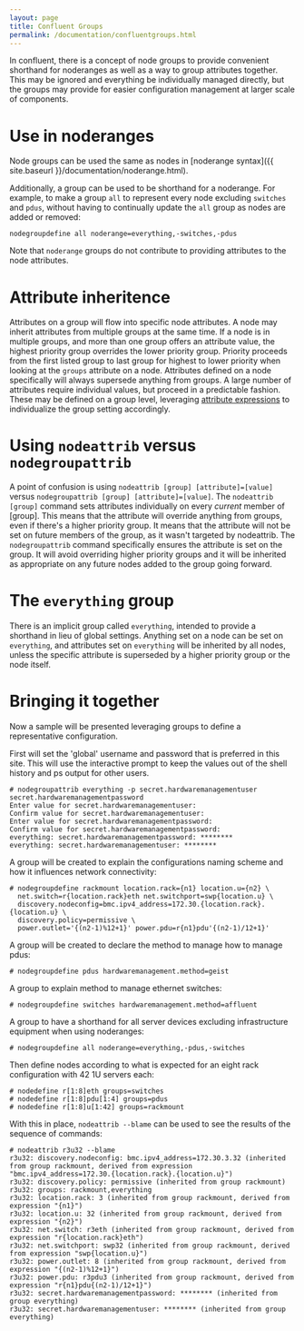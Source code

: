 ```yaml
---
layout: page
title: Confluent Groups
permalink: /documentation/confluentgroups.html
---
```


In confluent, there is a concept of node groups to provide convenient shorthand for noderanges as well as 
a way to group attributes together.  This may be ignored and everything be individually managed directly,
but the groups may provide for easier configuration management at larger scale of components.

# Use in noderanges

Node groups can be used the same as nodes in [noderange syntax]({{ site.baseurl }}/documentation/noderange.html).  

Additionally, a group can be used to be shorthand for a noderange.  For example, to make a group `all` to represent every node
excluding `switches` and `pdus`, without having to continually update the `all` group as nodes are added or removed:

    nodegroupdefine all noderange=everything,-switches,-pdus

Note that `noderange` groups do not contribute to providing attributes to the node attributes.

# Attribute inheritence

Attributes on a group will flow into specific node attributes.  A node may inherit attributes from multiple groups at the same time.  If a node is in multiple groups, and more than one group offers an attribute value, the highest priority group overrides the lower priority group.  Priority proceeds from the first listed group to last group for highest to lower priority when looking at the `groups` attribute on a node.  Attributes defined on a node specifically will always supersede anything from groups.  A
large number of attributes require individual values, but proceed in a predictable fashion.  These may be defined on a group level, leveraging [attribute expressions]({{site.baseurl}}/documentation/attributeexpressions.html) to individualize the
group setting accordingly.

# Using `nodeattrib` versus `nodegroupattrib`

A point of confusion is using `nodeattrib [group] [attribute]=[value]` versus `nodegroupattrib [group] [attribute]=[value]`.
The `nodeattrib [group]` command sets attributes individually on every *current* member of [group].  This means that the attribute will override anything from groups, even if there's a higher priority group.  It means that the attribute will not be set
on future members of the group, as it wasn't targeted by nodeattrib.  The `nodegroupattrib` command specifically ensures the attribute is set on the group.  It will avoid overriding higher priority groups and it will be inherited as appropriate on any
future nodes added to the group going forward.

# The `everything` group

There is an implicit group called `everything`, intended to provide a shorthand in lieu of global settings.  Anything set
on a node can be set on `everything`, and attributes set on `everything` will be inherited by all nodes, unless the specific attribute is superseded by a higher priority group or the node itself.

# Bringing it together

Now a sample will be presented leveraging groups to define a representative configuration.

First will set the 'global' username and password that is preferred in this site.  This will use the interactive prompt to
keep the values out of the shell history and ps output for other users.

    # nodegroupattrib everything -p secret.hardwaremanagementuser secret.hardwaremanagementpassword
    Enter value for secret.hardwaremanagementuser:
    Confirm value for secret.hardwaremanagementuser:
    Enter value for secret.hardwaremanagementpassword:
    Confirm value for secret.hardwaremanagementpassword:
    everything: secret.hardwaremanagementpassword: ********
    everything: secret.hardwaremanagementuser: ********

A group will be created to explain the configurations naming scheme and how it influences network connectivity:

    # nodegroupdefine rackmount location.rack={n1} location.u={n2} \
      net.switch=r{location.rack}eth net.switchport=swp{location.u} \
      discovery.nodeconfig=bmc.ipv4_address=172.30.{location.rack}.{location.u} \
      discovery.policy=permissive \
      power.outlet='{(n2-1)%12+1}' power.pdu=r{n1}pdu'{(n2-1)/12+1}'

A group will be created to declare the method to manage how to manage pdus:

    # nodegroupdefine pdus hardwaremanagement.method=geist

A group to explain method to manage ethernet switches:

    # nodegroupdefine switches hardwaremanagement.method=affluent

A group to have a shorthand for all server devices excluding infrastructure equipment when using noderanges:

    # nodegroupdefine all noderange=everything,-pdus,-switches

Then define nodes according to what is expected for an eight rack configuration with 42 1U servers each:

    # nodedefine r[1:8]eth groups=switches
    # nodedefine r[1:8]pdu[1:4] groups=pdus
    # nodedefine r[1:8]u[1:42] groups=rackmount

With this in place, `nodeattrib --blame` can be used to see the results of the sequence of commands:

    # nodeattrib r3u32 --blame
    r3u32: discovery.nodeconfig: bmc.ipv4_address=172.30.3.32 (inherited from group rackmount, derived from expression "bmc.ipv4_address=172.30.{location.rack}.{location.u}")
    r3u32: discovery.policy: permissive (inherited from group rackmount)
    r3u32: groups: rackmount,everything
    r3u32: location.rack: 3 (inherited from group rackmount, derived from expression "{n1}")
    r3u32: location.u: 32 (inherited from group rackmount, derived from expression "{n2}")
    r3u32: net.switch: r3eth (inherited from group rackmount, derived from expression "r{location.rack}eth")
    r3u32: net.switchport: swp32 (inherited from group rackmount, derived from expression "swp{location.u}")
    r3u32: power.outlet: 8 (inherited from group rackmount, derived from expression "{(n2-1)%12+1}")
    r3u32: power.pdu: r3pdu3 (inherited from group rackmount, derived from expression "r{n1}pdu{(n2-1)/12+1}")
    r3u32: secret.hardwaremanagementpassword: ******** (inherited from group everything)
    r3u32: secret.hardwaremanagementuser: ******** (inherited from group everything)



